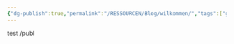 ```yaml
---
{"dg-publish":true,"permalink":"/RESSOURCEN/Blog/wilkommen/","tags":["gardenEntry"]}
---
```


test
/publ

